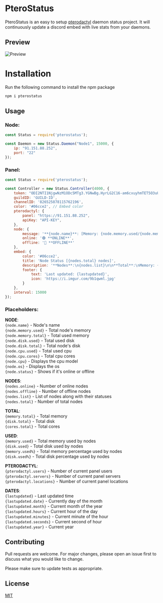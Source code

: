# PteroStatus

PteroStatus is an easy to setup [pterodactyl](https://github.com/pterodactyl/panel) daemon status project. It will continuously update a discord embed with live stats from your daemons.

## Preview

![Preview](https://i.gyazo.com/fe785175ce3e08ece87ab234df6993ed.png)

# Installation

Run the following command to install the npm package

```bash
npm i pterostatus
```

## Usage

### Node:
```javascript
const Status = require('pterostatus');

const Daemon = new Status.Daemon("Node1", 15000, {
    ip: "91.151.88.252",
    port: "22"
});
```

### Panel:
```javascript
const Status = require('pterostatus');

const Controller = new Status.Controller(4000, {
    token: "ODI2NTI1NjgwNzM1ODc5MTg3.YGNwBg.HyrLG2C16-am6cxuyhmTET5O3uU",
    guildID: 'GUILD-ID',
    channelID: '826525878115762196',
    color: '#06cce2', // Embed color
    pterodactyl: {
        panel: "https://91.151.88.252",
        apiKey: "API-KEY",
    },
    node: {
        message: '**{node.name}**: [Memory: {node.memory.used/{node.memory.total}] [Disk: {node.disk.used}/{node.disk.total}]',
        online: '🟢 **ONLINE**',
        offline: '🔴 **OFFLINE**'
    },
    embed: {
        color: '#06cce2',
        title: 'Node Status [{nodes.total} nodes]',
        description: '**Nodes**:\n{nodes.list}\n\n**Total**:\nMemory: {memory.used}/{memory.total}\nDisk: {disk.used}/{disk.total}\n\n**Pterodactyl:**\nUsers: {pterodactyl.users}\nServers: {pterodactyl.servers}',
        footer: {
            text: 'Last updated: {lastupdated}',
            icon: 'https://i.imgur.com/9b1qwml.jpg'
        }
    },
    interval: 15000
});
```


### Placeholders:
**NODE**:<br />
`{node.name}` - Node's name<br />
`{node.memory.used}` - Total node's memory<br />
`{node.memory.total}` - Total used memory<br />
`{node.disk.used}` - Total used disk<br />
`{node.disk.total}` - Total node's disk<br />
`{node.cpu.used}` - Total used cpu<br />
`{node.cpu.cores}` - Total cpu cores<br />
`{node.cpu}` - Displays the cpu model<br />
`{node.os}` - Displays the os<br />
`{node.status}` - Shows if it's online or offline<br />

**NODES**:<br />
`{nodes.online}` - Number of online nodes<br />
`{nodes.offline}` - Number of offline nodes<br />
`{nodes.list}` - List of nodes along with their statuses<br />
`{nodes.total}` - Number of total nodes<br />

**TOTAL**:<br />
`{memory.total}` - Total memory<br />
`{disk.total}` - Total disk<br />
`{cores.total}` - Total cores<br />

**USED**:<br />
`{memory.used}` - Total memory used by nodes<br />
`{disk.used}` - Total disk used by nodes<br />
`{memory.used%}` - Total memory percentage used by nodes<br />
`{disk.used%}` - Total disk percentage used by nodes<br />

**PTERODACTYL**:<br />
`{pterodactyl.users}` - Number of current panel users<br />
`{pterodactyl.servers}` - Number of current panel servers<br />
`{pterodactyl.locations}` - Number of current panel locations<br />

**DATES**:<br />
`{lastupdated}` - Last updated time<br />
`{lastupdated.date}` - Currently day of the month<br />
`{lastupdated.month}` - Current month of the year<br />
`{lastupdated.hours}` - Current hour of the day<br />
`{lastupdated.minutes}` - Current minute of the hour<br />
`{lastupdated.seconds}` - Current second of hour<br />
`{lastupdated.year}` - Current year<br />

## Contributing
Pull requests are welcome. For major changes, please open an issue first to discuss what you would like to change.

Please make sure to update tests as appropriate.

## License
[MIT](https://choosealicense.com/licenses/mit/)
